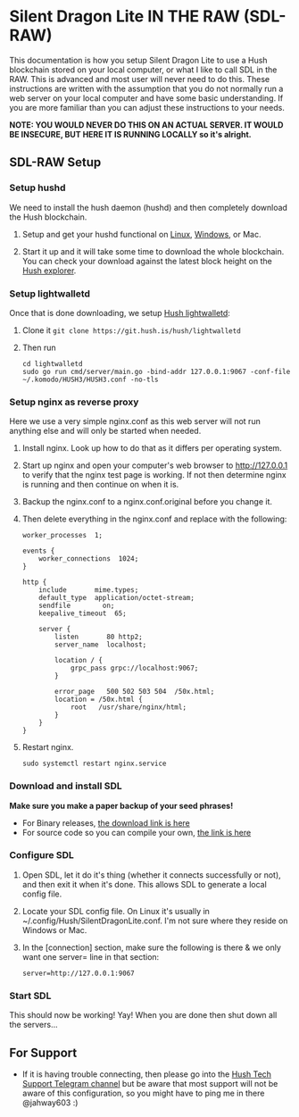 # Silent Dragon Lite IN THE RAW (SDL-RAW)

This documentation is how you setup Silent Dragon Lite to use a Hush blockchain stored on your local computer, or what I like to call SDL in the RAW. This is advanced and most user will never need to do this. These instructions are written with the assumption that you do not normally run a web server on your local computer and have some basic understanding. If you are more familiar than you can adjust these instructions to your needs.

**NOTE: YOU WOULD NEVER DO THIS ON AN ACTUAL SERVER. IT WOULD BE INSECURE, BUT HERE IT IS RUNNING LOCALLY so it's alright.**

## SDL-RAW Setup

### Setup hushd

We need to install the hush daemon (hushd) and then completely download the Hush blockchain.

1. Setup and get your hushd functional on [Linux](../hushd-desktop-linux.md), [Windows](../hushd-desktop-windows.md), or Mac.

1. Start it up and it will take some time to download the whole blockchain. You can check your download against the latest block height on the [Hush explorer](https://explorer.hush.is/).

### Setup lightwalletd

Once that is done downloading, we setup [Hush lightwalletd](https://git.hush.is/hush/lightwalletd):

1. Clone it ```git clone https://git.hush.is/hush/lightwalletd```

1. Then run
	```shell script
	cd lightwalletd
	sudo go run cmd/server/main.go -bind-addr 127.0.0.1:9067 -conf-file ~/.komodo/HUSH3/HUSH3.conf -no-tls
	```

### Setup nginx as reverse proxy

Here we use a very simple nginx.conf as this web server will not run anything else and will only be started when needed.

1. Install nginx. Look up how to do that as it differs per operating system.

1. Start up nginx and open your computer's web browser to http://127.0.0.1 to verify that the nginx test page is working. If not then determine nginx is running and then continue on when it is.

1. Backup the nginx.conf to a nginx.conf.original before you change it.

1. Then delete everything in the nginx.conf and replace with the following:

	```
	worker_processes  1;

	events {
    	worker_connections  1024;
	}

	http {
		include       mime.types;
		default_type  application/octet-stream;
		sendfile        on;
		keepalive_timeout  65;
		
		server {
	    	listen       80 http2;
	        server_name  localhost;
	
	    	location / {
		   		grpc_pass grpc://localhost:9067;
	    	}
	
	        error_page   500 502 503 504  /50x.html;
		    location = /50x.html {
	    	    root   /usr/share/nginx/html;
	    	}
		}
	}
	```

1. Restart nginx.
	```shell script
    sudo systemctl restart nginx.service
	```

### Download and install SDL

**Make sure you make a paper backup of your seed phrases!**

- For Binary releases, [the download link is here](https://git.hush.is/hush/SilentDragonLite/releases)
- For source code so you can compile your own, [the link is here](https://git.hush.is/hush/SilentDragonLite/src/branch/master/README.md)

### Configure SDL

1. Open SDL, let it do it's thing (whether it connects successfully or not), and then exit it when it's done. This allows SDL to generate a local config file.

1. Locate your SDL config file. On Linux it's usually in ~/.config/Hush/SilentDragonLite.conf. I'm not sure where they reside on Windows or Mac.

1. In the [connection] section, make sure the following is there & we only want one server= line in that section:
	```shell script
	server=http://127.0.0.1:9067
	```

### Start SDL 

This should now be working! Yay! When you are done then shut down all the servers...

## For Support

- If it is having trouble connecting, then please go into the [Hush Tech Support Telegram channel](https://t.me/hush8support) but be aware that most support will not be aware of this configuration, so you might have to ping me in there @jahway603 :)

